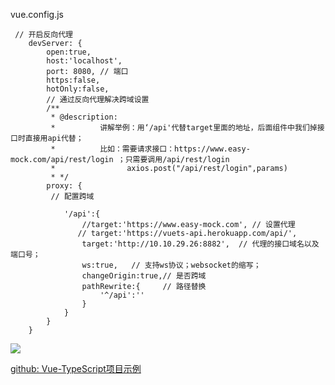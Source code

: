vue.config.js

     // 开启反向代理
        devServer: {
            open:true,
            host:'localhost',
            port: 8080, // 端口
            https:false,
            hotOnly:false,
            // 通过反向代理解决跨域设置
            /**
             * @description:
             *          讲解举例：用‘/api'代替target里面的地址，后面组件中我们掉接口时直接用api代替；
             *          比如：需要请求接口：https://www.easy-mock.com/api/rest/login ；只需要调用/api/rest/login
             *                axios.post("/api/rest/login",params)
             * */
            proxy: {
             // 配置跨域
    
                '/api':{
                    //target:'https://www.easy-mock.com', // 设置代理
                   // target:'https://vuets-api.herokuapp.com/api/',
                    target:'http://10.10.29.26:8882',  // 代理的接口域名以及端口号；
                    ws:true,   // 支持ws协议；websocket的缩写；
                    changeOrigin:true,// 是否跨域
                    pathRewrite:{     // 路径替换
                        '^/api':''
                    }
                }
            }
        }
        
        
![](https://user-gold-cdn.xitu.io/2019/10/29/16e16f4f75c93bd7?w=1450&h=901&f=png&s=137651)

[github: Vue-TypeScript项目示例](https://github.com/GeekQiaQia/vueWithTSPro.git)